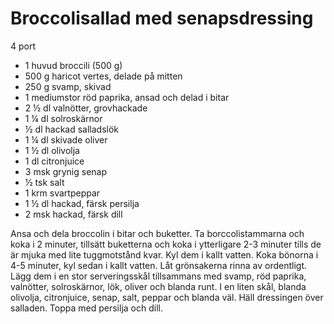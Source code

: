 # Broccolisallad med senapsdressing

4 port

 - 1 huvud broccili (500 g)
 - 500 g haricot vertes, delade på mitten
 - 250 g svamp, skivad
 - 1 mediumstor röd paprika, ansad och delad i bitar
 - 2 ½ dl valnötter, grovhackade
 - 1 ¼ dl solroskärnor
 - ½ dl hackad salladslök
 - 1 ¼ dl skivade oliver
 - 1 ½ dl olivolja
 - 1 dl citronjuice
 - 3 msk grynig senap
 - ½ tsk salt
 - 1 krm svartpeppar
 - 1 ½ dl hackad, färsk persilja
 - 2 msk hackad, färsk dill

Ansa och dela broccolin i bitar och buketter. Ta borccolistammarna och koka i 2 minuter, tillsätt buketterna och koka i ytterligare 2-3 minuter tills de är mjuka med lite tuggmotstånd kvar. Kyl dem i kallt vatten. Koka bönorna i 4-5 minuter, kyl sedan i kallt vatten. Låt grönsakerna rinna av ordentligt. Lägg dem i en stor serveringsskål tillsammans med svamp, röd paprika, valnötter, solroskärnor, lök, oliver och blanda runt. I en liten skål, blanda olivolja, citronjuice, senap, salt, peppar och blanda väl. Häll dressingen över salladen. Toppa med persilja och dill.
